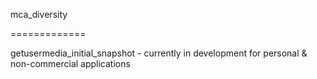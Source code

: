 mca_diversity

=============

getusermedia_initial_snapshot - currently in development for personal & non-commercial applications
